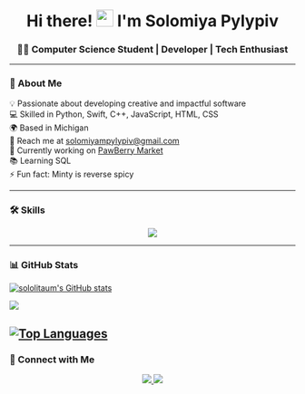 <h1 align="center">Hi there! <img src="https://user-images.githubusercontent.com/18350557/176309783-0785949b-9127-417c-8b55-ab5a4333674e.gif" width="30px"> I'm Solomiya Pylypiv</h1>

<h3 align="center">👩‍💻 Computer Science Student | Developer | Tech Enthusiast </h3>

---

### 🚀 About Me  

💡 Passionate about developing creative and impactful software  
💻 Skilled in Python, Swift, C++, JavaScript, HTML, CSS  
🌍 Based in Michigan  
📩 Reach me at [solomiyampylypiv@gmail.com](mailto:solomiyampylypiv@gmail.com)  
🔨 Currently working on [PawBerry Market](http://uno.com)  
📚 Learning SQL  
⚡ Fun fact: Minty is reverse spicy  

---

### 🛠 Skills

<p align="center">
  <img src="https://skillicons.dev/icons?i=python,swift,cpp,js,html,css,bootstrap,fastapi,figma,arduino,raspberrypi,docker" />
</p>

---

### 📊 GitHub Stats  

<a href="http://www.github.com/sololitaum"><img src="https://github-readme-stats.vercel.app/api?username=sololitaum&show_icons=true&hide=&count_private=true&title_color=0891b2&text_color=ffffff&icon_color=0891b2&bg_color=1c1917&hide_border=true&show_icons=true" alt="sololitaum's GitHub stats" /></a>

<a href="http://www.github.com/sololitaum"><img src="https://github-readme-streak-stats.herokuapp.com/?user=sololitaum&stroke=ffffff&background=1c1917&ring=0891b2&fire=0891b2&currStreakNum=ffffff&currStreakLabel=0891b2&sideNums=ffffff&sideLabels=ffffff&dates=ffffff&hide_border=true" /></a>

<a href="https://github.com/sololitaum" align="left"><img src="https://github-readme-stats.vercel.app/api/top-langs/?username=sololitaum&langs_count=10&title_color=0891b2&text_color=ffffff&icon_color=0891b2&bg_color=1c1917&hide_border=true&locale=en&custom_title=Top%20%Languages" alt="Top Languages" /></a>
---

### 🔗 Connect with Me  

<p align="center">
  <a href="https://github.com/sololitaum" target="_blank">
    <img src="https://img.shields.io/badge/GitHub-000?style=for-the-badge&logo=github&logoColor=white" />
  </a>
  <a href="https://www.linkedin.com/in/solomiyapylypiv" target="_blank">
    <img src="https://img.shields.io/badge/LinkedIn-0077B5?style=for-the-badge&logo=linkedin&logoColor=white" />
  </a>
</p>

